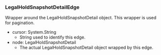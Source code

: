### LegalHoldSnapshotDetailEdge
Wrapper around the LegalHoldSnapshotDetail object. This wrapper is used for pagination.

- cursor: System.String
  - String used to identify this edge.
- node: LegalHoldSnapshotDetail
  - The actual LegalHoldSnapshotDetail object wrapped by this edge.
